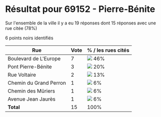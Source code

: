 # Résultat pour 69152 - Pierre-Bénite

Sur l'ensemble de la ville il y a eu 19 réponses dont 15 réponses avec une rue citée (78%)

6 points noirs identifiés

| Rue | Vote | % / les rues cités|
|-----|------|-------------------|
| Boulevard de L'Europe | 7 | <img src="../../img/bar_46.gif" />&nbsp;46%|
| Pont Pierre-Bénite | 3 | <img src="../../img/bar_20.gif" />&nbsp;20%|
| Rue Voltaire | 2 | <img src="../../img/bar_13.gif" />&nbsp;13%|
| Chemin du Grand Perron | 1 | <img src="../../img/bar_6.gif" />&nbsp;6%|
| Chemin des Mûriers | 1 | <img src="../../img/bar_6.gif" />&nbsp;6%|
| Avenue Jean Jaurès | 1 | <img src="../../img/bar_6.gif" />&nbsp;6%|
| **Total** | 15 | 100%|

